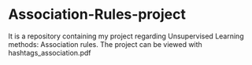 # Association-Rules-project
It is a repository containing my project regarding Unsupervised Learning methods: Association rules. The project can be viewed with hashtags_association.pdf

